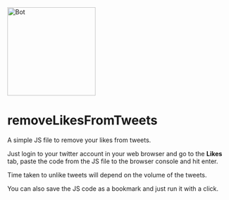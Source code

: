 <img src="https://freepngimg.com/thumb/terminator/21148-9-terminator-picture.png" width="200" title="Bot" alt="Bot" />  

# removeLikesFromTweets
A simple JS file to remove your likes from tweets.

Just login to your twitter account in your web browser and go to the **Likes** tab, paste the code from the JS file to the browser console and hit enter.

Time taken to unlike tweets will depend on the volume of the tweets.

You can also save the JS code as a bookmark and just run it with a click.
